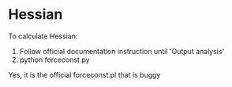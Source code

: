 # Hessian

To calculate Hessian:
1. Follow official documentation instruction until 'Output analysis'
2. python forceconst.py

Yes, it is the official forceconst.pl that is buggy
